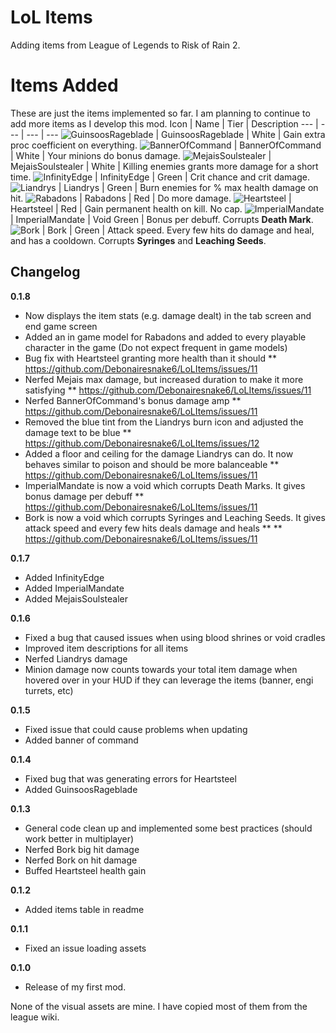 # LoL Items

Adding items from League of Legends to Risk of Rain 2.

# Items Added
These are just the items implemented so far. I am planning to continue to add more items as I develop this mod.
Icon | Name | Tier | Description
--- | --- | --- | ---
![GuinsoosRageblade](https://static.wikia.nocookie.net/leagueoflegends/images/6/64/Guinsoo%27s_Rageblade_item_HD.png/revision/latest/scale-to-width-down/64?cb=20201110230134) | GuinsoosRageblade | White | Gain extra proc coefficient on everything.
![BannerOfCommand](https://static.wikia.nocookie.net/leagueoflegends/images/a/a4/Banner_of_Command_item_HD.png/revision/latest/scale-to-width-down/64?cb=20201104170517) | BannerOfCommand | White | Your minions do bonus damage.
![MejaisSoulstealer](https://static.wikia.nocookie.net/leagueoflegends/images/8/88/Mejai%27s_Soulstealer_item_HD.png/revision/latest/scale-to-width-down/64?cb=20221103165010) | MejaisSoulstealer | White | Killing enemies grants more damage for a short time.
![InfinityEdge](https://static.wikia.nocookie.net/leagueoflegends/images/a/aa/Infinity_Edge_item_HD.png/revision/latest/scale-to-width-down/64?cb=20221230173431) | InfinityEdge | Green | Crit chance and crit damage.
![Liandrys](https://static.wikia.nocookie.net/leagueoflegends/images/3/30/Liandry%27s_Anguish_item.png/revision/latest?cb=20201118211533) | Liandrys | Green | Burn enemies for % max health damage on hit.
![Rabadons](https://static.wikia.nocookie.net/leagueoflegends/images/c/c5/Rabadon%27s_Deathcap_item.png/revision/latest?cb=20201118205704) | Rabadons | Red | Do more damage.
![Heartsteel](https://static.wikia.nocookie.net/leagueoflegends/images/8/87/Heartsteel_item_HD.png/revision/latest/scale-to-width-down/64?cb=20221115195510) | Heartsteel | Red | Gain permanent health on kill. No cap.
![ImperialMandate](https://static.wikia.nocookie.net/leagueoflegends/images/b/bc/Imperial_Mandate_item.png/revision/latest?cb=20201104212814) | ImperialMandate | Void Green | Bonus per debuff. Corrupts **Death Mark**.
![Bork](https://static.wikia.nocookie.net/leagueoflegends/images/2/2f/Blade_of_the_Ruined_King_item.png/revision/latest?cb=20221210230042) | Bork | Green | Attack speed. Every few hits do damage and heal, and has a cooldown. Corrupts **Syringes** and **Leaching Seeds**.

## Changelog

**0.1.8**

* Now displays the item stats (e.g. damage dealt) in the tab screen and end game screen
* Added an in game model for Rabadons and added to every playable character in the game (Do not expect frequent in game models)
* Bug fix with Heartsteel granting more health than it should
** https://github.com/Debonairesnake6/LoLItems/issues/11
* Nerfed Mejais max damage, but increased duration to make it more satisfying
** https://github.com/Debonairesnake6/LoLItems/issues/11
* Nerfed BannerOfCommand's bonus damage amp
** https://github.com/Debonairesnake6/LoLItems/issues/11
* Removed the blue tint from the Liandrys burn icon and adjusted the damage text to be blue
** https://github.com/Debonairesnake6/LoLItems/issues/12
* Added a floor and ceiling for the damage Liandrys can do. It now behaves similar to poison and should be more balanceable
** https://github.com/Debonairesnake6/LoLItems/issues/11
* ImperialMandate is now a void which corrupts Death Marks. It gives bonus damage per debuff
** https://github.com/Debonairesnake6/LoLItems/issues/11
* Bork is now a void which corrupts Syringes and Leaching Seeds. It gives attack speed and every few hits deals damage and heals
** ** https://github.com/Debonairesnake6/LoLItems/issues/11

**0.1.7**

* Added InfinityEdge
* Added ImperialMandate
* Added MejaisSoulstealer

**0.1.6**

* Fixed a bug that caused issues when using blood shrines or void cradles
* Improved item descriptions for all items
* Nerfed Liandrys damage
* Minion damage now counts towards your total item damage when hovered over in your HUD if they can leverage the items (banner, engi turrets, etc)

**0.1.5**

* Fixed issue that could cause problems when updating
* Added banner of command

**0.1.4**

* Fixed bug that was generating errors for Heartsteel
* Added GuinsoosRageblade

**0.1.3**

* General code clean up and implemented some best practices (should work better in multiplayer)
* Nerfed Bork big hit damage
* Nerfed Bork on hit damage
* Buffed Heartsteel health gain

**0.1.2**

* Added items table in readme

**0.1.1**

* Fixed an issue loading assets

**0.1.0**

* Release of my first mod.

None of the visual assets are mine. I have copied most of them from the league wiki.
